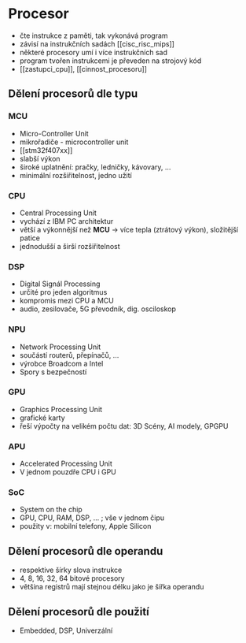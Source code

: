 # Procesor
- čte instrukce z paměti, tak vykonává program 
- závisí na instrukčních sadách [[cisc_risc_mips]]
- některé procesory umí i více instrukčních sad
- program tvořen instrukcemi je převeden na strojový kód
- [[zastupci_cpu]], [[cinnost_procesoru]]

## Dělení procesorů dle typu
### MCU
- Micro-Controller Unit 
- mikrořadiče - microcontroller unit
- [[stm32f407xx]]
- slabší výkon
- široké uplatnění: pračky, ledničky, kávovary, ...
- minimální rozšiřitelnost, jedno užití

### CPU
- Central Processing Unit
- vychází z IBM PC architektur
- větší a výkonnější než **MCU** -> více tepla (ztrátový výkon), složitější patice
- jednodušší a širší rozšiřitelnost

### DSP
- Digital Signál Processing
- určité pro jeden algoritmus
- kompromis mezi CPU a MCU
- audio, zesilovače, 5G převodník, dig. osciloskop

### NPU
- Network Processing Unit
- součástí routerů, přepínačů, ...
- výrobce Broadcom a Intel
- Spory s bezpečností

### GPU
- Graphics Processing Unit
- grafické karty
- řeší výpočty na velikém počtu dat: 3D Scény, AI modely, GPGPU

### APU
- Accelerated Processing Unit
- V jednom pouzdře CPU i GPU

### SoC
- System on the chip
- GPU, CPU, RAM, DSP, ... ; vše v jednom čipu
- použity v: mobilní telefony, Apple Silicon

## Dělení procesorů dle operandu
- respektive šírky slova instrukce
- 4, 8, 16, 32, 64 bitové procesory
- většina registrů mají stejnou délku jako je šířka operandu

## Dělení procesorů dle použití
- Embedded, DSP, Univerzální
